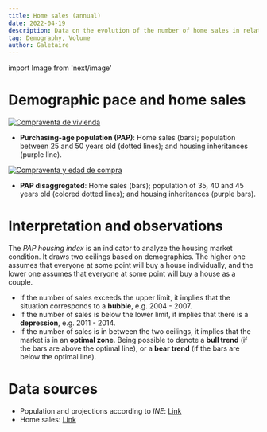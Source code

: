 ```yaml
---
title: Home sales (annual)
date: 2022-04-19
description: Data on the evolution of the number of home sales in relation to the purchasing-age-population, which is between 25 and 50 years old.
tag: Demography, Volume
author: Galetaire
---
```


import Image from 'next/image'

# Demographic pace and home sales

[![Compraventa de vivienda](/images/demografia.png)](/images/demografia.png)

- **Purchasing-age population (PAP)**: Home sales (bars); population between 25 and 50 years old (dotted lines); and housing inheritances (purple line).

[![Compraventa y edad de compra](/images/demografia2.png)](/images/demografia2.png)

- **PAP disaggregated**: Home sales (bars); population of 35, 40 and 45 years old (colored dotted lines); and housing inheritances (purple bars).

# Interpretation and observations

The _PAP housing index_ is an indicator to analyze the housing market condition. It draws two ceilings based on demographics. The higher one assumes that everyone at some point will buy a house individually, and the lower one assumes that everyone at some point will buy a house as a couple.

- If the number of sales exceeds the upper limit, it implies that the situation corresponds to a **bubble**, e.g. 2004 - 2007.
- If the number of sales is below the lower limit, it implies that there is a **depression**, e.g. 2011 - 2014.
- If the number of sales is in between the two ceilings, it implies that the market is in an **optimal zone**. Being possible to denote a **bull trend** (if the bars are above the optimal line), or a **bear trend** (if the bars are below the optimal line).

# Data sources

- Population and projections according to _INE_: [Link](https://www.ine.es/dyngs/INEbase/en/operacion.htm?c=Estadistica_C&cid=1254736176953&menu=resultados&idp=1254735572981)
- Home sales: [Link](https://www.ine.es/dyngs/INEbase/es/operacion.htm?c=Estadistica_C&cid=1254736171438&menu=resultados&idp=1254735576757#!tabs-1254736158217)
